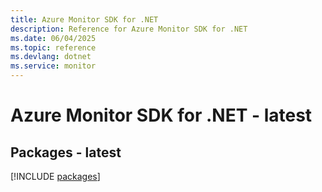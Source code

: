 ```yaml
---
title: Azure Monitor SDK for .NET
description: Reference for Azure Monitor SDK for .NET
ms.date: 06/04/2025
ms.topic: reference
ms.devlang: dotnet
ms.service: monitor
---
```

# Azure Monitor SDK for .NET - latest
## Packages - latest
[!INCLUDE [packages](monitor-index.md)]